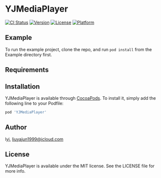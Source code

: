 # YJMediaPlayer

[![CI Status](https://img.shields.io/travis/lyj/YJMediaPlayer.svg?style=flat)](https://travis-ci.org/lyj/YJMediaPlayer)
[![Version](https://img.shields.io/cocoapods/v/YJMediaPlayer.svg?style=flat)](https://cocoapods.org/pods/YJMediaPlayer)
[![License](https://img.shields.io/cocoapods/l/YJMediaPlayer.svg?style=flat)](https://cocoapods.org/pods/YJMediaPlayer)
[![Platform](https://img.shields.io/cocoapods/p/YJMediaPlayer.svg?style=flat)](https://cocoapods.org/pods/YJMediaPlayer)

## Example

To run the example project, clone the repo, and run `pod install` from the Example directory first.

## Requirements

## Installation

YJMediaPlayer is available through [CocoaPods](https://cocoapods.org). To install
it, simply add the following line to your Podfile:

```ruby
pod 'YJMediaPlayer'
```

## Author

lyj, liuyajun1999@icloud.com

## License

YJMediaPlayer is available under the MIT license. See the LICENSE file for more info.
